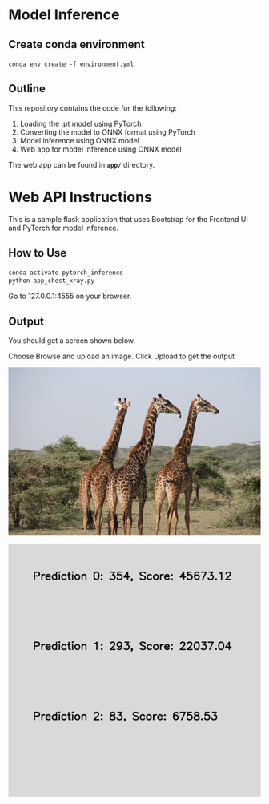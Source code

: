 # Model Inference

## Create conda environment

```conda env create -f environment.yml```

## Outline

This repository contains the code for the following:
1. Loading the .pt model using PyTorch
2. Converting the model to ONNX format using PyTorch
3. Model inference using ONNX model
4. Web app for model inference using ONNX model

The web app can be found in **`app/`** directory.

# Web API Instructions

This is a sample flask application that uses Bootstrap for the Frontend UI and PyTorch for model inference.

## How to Use

```bash
conda activate pytorch_inference
python app_chest_xray.py
```

Go to 127.0.0.1:4555 on your browser.


## Output

You should get a screen shown below.

Choose Browse and upload an image. Click Upload to get the output

![](app/imgs/giraffe-1330814_640.jpg)


![](app/imgs/out_giraffe-1330814_640.jpg)

